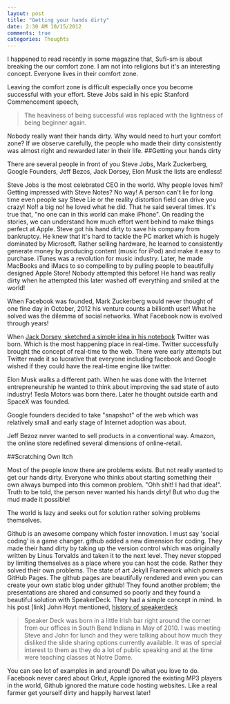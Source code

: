 ```yaml
---
layout: post
title: "Getting your hands dirty"
date: 2:30 AM 10/15/2012
comments: true
categories: Thoughts
---
```


I happened to read recently in some magazine that, Sufi-sm is about breaking the our comfort zone. I am not into religions but it's an interesting concept. Everyone lives in their comfort zone.

Leaving the comfort zone is difficult especially once you become successful with your effort.  Steve Jobs said in his epic Stanford Commencement speech,

> The heaviness of being successful was replaced with the lightness of being beginner again.

Nobody really want their hands dirty. Why would need to hurt your comfort zone? If we observe carefully, the people who made their dirty consistently was almost right and rewarded later in their life.
##Getting your hands dirty

There are several people in front of you Steve Jobs, Mark Zuckerberg, Google Founders, Jeff Bezos, Jack Dorsey, Elon Musk the lists are endless!

Steve Jobs is the most celebrated CEO in the world. Why people loves him? Getting impressed with Steve Notes? No way! A person can't lie for long time even people say Steve Lie or the reality distortion field can drive you crazy! No!! a big no! he loved what he did. That he said several times. It's true that, "no one can in this world can make iPhone". On reading the stories, we can understand how much effort went behind to make things perfect at Apple. Steve got his hand dirty to save his company from bankruptcy. He knew that it's hard to tackle the PC market  which is hugely dominated by Microsoft. Rather selling hardware, he learned to consistently generate money by producing content (music for iPod) and make it easy to purchase. iTunes was a revolution for music industry. Later, he made MacBooks and iMacs to so compelling to by pulling people to beautifully designed Apple Store! Nobody attempted this before! He hand was really dirty when he attempted this later washed off everything and smiled at the world!

When Facebook was founded, Mark Zuckerberg would never thought of one fine day in October, 2012 his venture counts a billionth user! What he solved was the dilemma of social networks. What Facebook now is evolved through years!

When [Jack Dorsey, sketched a simple idea in his notebook](http://m.flickr.com/#/photos/jackdorsey/182613360/sizes/l/) Twitter was born. Which is the most happening place in real-time. Twitter successfully brought the concept of real-time to the web. There were early attempts but Twitter made it so lucrative that everyone including facebook and Google wished if they could have the real-time engine like twitter.

Elon Musk walks a different path. When he was done with the Internet entrepreneurship he wanted to think about improving the sad state of auto industry! Tesla Motors was born there. Later he thought outside earth and SpaceX was founded.

Google founders decided to take "snapshot" of the web which was relatively small and early stage of Internet adoption was about. 

Jeff Bezoz never wanted to sell products in a conventional way. Amazon, the online store redefined several dimensions of online-retail.

##Scratching Own Itch

Most of the people know there are problems exists. But not really wanted to get our hands dirty. Everyone who thinks about starting something their own always bumped into this common problem. "Ohh shit! I had that idea!". Truth to be told, the person never wanted his hands dirty! But who dug the mud made it possible!

The world is lazy and seeks out for solution rather solving problems themselves.

Github is an awesome company which foster innovation. I must say 'social coding' is a game changer.  github added a new dimension for coding. They made their hand dirty by taking up the version control which was originally written by Linus Torvalds and taken it to the next level. They never stopped by limiting themselves as a place where you can host the code. Rather they solved their own problems. The state of art Jekyll Framework which powers GitHub Pages. The github pages are beautifully rendered and even you can create your own static blog under github! They found another problem; the presentations are shared and consumed so poorly and they found a beautiful solution with SpeakerDeck. They had a simple concept in mind. In his post [link] John Hoyt mentioned, [history of speakerdeck](http://theprogrammingbutler.com/blog/archives/2011/10/03/the-history-of-speaker-deck/)

>Speaker Deck was born in a little Irish bar right around the corner from our offices in South Bend Indiana in May of 2010. I was meeting Steve and John for lunch and they were talking about how much they disliked the slide sharing options currently available. It was of special interest to them as they do a lot of public speaking and at the time were teaching classes at Notre Dame.

You can see lot of examples in and around! Do what you love to do. Facebook never cared about Orkut, Apple ignored the existing MP3 players in the world, Github ignored the mature code hosting websites. Like a real farmer get yourself dirty and happily harvest later!